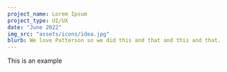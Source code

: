 ```yaml
---
project_name: Lorem Ipsum
project_type: UI/UX
date: "June 2022"
img_src: "assets/icons/idea.jpg"
blurb: We love Patterson so we did this and that and this and that.
---
```

This is an example